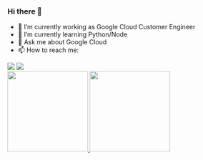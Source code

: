 ### Hi there 👋

- 🔭 I’m currently working as Google Cloud Customer Engineer
- 🌱 I’m currently learning Python/Node
- 💬 Ask me about Google Cloud
- 📫 How to reach me:
<div> 
  <a href="https://www.youtube.com/channel/UCRE6XUZ5oz8daf_eze-Ax7Q" target="_blank"><img src="https://img.shields.io/badge/YouTube-FF0000?style=for-the-badge&logo=youtube&logoColor=white" target="_blank"></a>
  <a href="https://www.linkedin.com/in/danielamaral84" target="_blank"><img src="https://img.shields.io/badge/-LinkedIn-%230077B5?style=for-the-badge&logo=linkedin&logoColor=white" target="_blank"></a> 
</div>

<div >
  <a href="https://github.com/eumagnun">
  <img height="180em" src="https://github-readme-stats.vercel.app/api?username=eumagnun&show_icons=true&include_all_commits=true&count_private=true"/>
  <img height="180em" src="https://github-readme-stats.vercel.app/api/top-langs/?username=eumagnun&layout=compact&langs_count=10"/>
</div>


